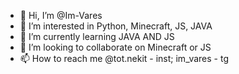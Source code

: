 - 👋 Hi, I’m @Im-Vares
- 👀 I’m interested in Python, Minecraft, JS, JAVA
- 🌱 I’m currently learning JAVA AND JS
- 💞️ I’m looking to collaborate on Minecraft or JS
- 📫 How to reach me @tot.nekit - inst; im_vares - tg 

<!---
Im-Vares/Im-Vares is a ✨ special ✨ repository because its `README.md` (this file) appears on your GitHub profile.
You can click the Preview link to take a look at your changes.
--->
